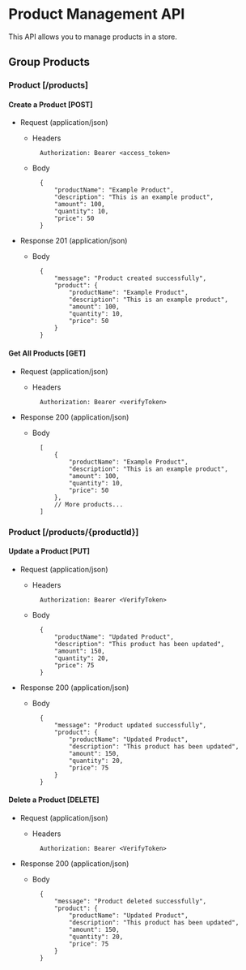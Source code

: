 # Product Management API

This API allows you to manage products in a store.

## Group Products

### Product [/products]

#### Create a Product [POST]

+ Request (application/json)

    + Headers

            Authorization: Bearer <access_token>

    + Body

            {
                "productName": "Example Product",
                "description": "This is an example product",
                "amount": 100,
                "quantity": 10,
                "price": 50
            }

+ Response 201 (application/json)

    + Body

            {
                "message": "Product created successfully",
                "product": {
                    "productName": "Example Product",
                    "description": "This is an example product",
                    "amount": 100,
                    "quantity": 10,
                    "price": 50
                }
            }

#### Get All Products [GET]

+ Request (application/json)

    + Headers

            Authorization: Bearer <verifyToken>

+ Response 200 (application/json)

    + Body

            [
                {
                    "productName": "Example Product",
                    "description": "This is an example product",
                    "amount": 100,
                    "quantity": 10,
                    "price": 50
                },
                // More products...
            ]

### Product [/products/{productId}]

#### Update a Product [PUT]

+ Request (application/json)

    + Headers

            Authorization: Bearer <VerifyToken>

    + Body

            {
                "productName": "Updated Product",
                "description": "This product has been updated",
                "amount": 150,
                "quantity": 20,
                "price": 75
            }

+ Response 200 (application/json)

    + Body

            {
                "message": "Product updated successfully",
                "product": {
                    "productName": "Updated Product",
                    "description": "This product has been updated",
                    "amount": 150,
                    "quantity": 20,
                    "price": 75
                }
            }

#### Delete a Product [DELETE]

+ Request (application/json)

    + Headers

            Authorization: Bearer <VerifyToken>

+ Response 200 (application/json)

    + Body

            {
                "message": "Product deleted successfully",
                "product": {
                    "productName": "Updated Product",
                    "description": "This product has been updated",
                    "amount": 150,
                    "quantity": 20,
                    "price": 75
                }
            }

